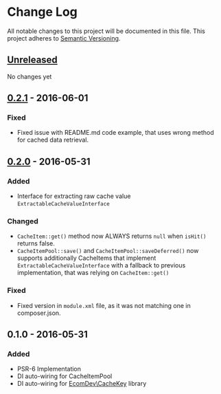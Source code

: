 # Change Log
All notable changes to this project will be documented in this file.
This project adheres to [Semantic Versioning](http://semver.org/).

## [Unreleased]
No changes yet

## [0.2.1] - 2016-06-01
### Fixed
- Fixed issue with README.md code example, that uses wrong method for cached data retrieval.

## [0.2.0] - 2016-05-31
### Added
- Interface for extracting raw cache value `ExtractableCacheValueInterface`

### Changed
- `CacheItem::get()` method now ALWAYS returns `null` when `isHit()` returns false. 
- `CacheItemPool::save()` and `CacheItemPool::saveDeferred()` now supports additionally CacheItems that implement `ExtractableCacheValueInterface` with a fallback to previous implementation, that was relying on `CacheItem::get()` 

### Fixed
- Fixed version in `module.xml` file, as it was not matching one in composer.json.

## 0.1.0 - 2016-05-31
### Added
- PSR-6 Implementation
- DI auto-wiring for CacheItemPool
- DI auto-wiring for [EcomDev\CacheKey](https://github.com/EcomDev/CacheKey) library

[Unreleased]: https://github.com/EcomDev/magento-psr6-bridge/compare/0.2.1...HEAD
[0.2.1]: https://github.com/EcomDev/magento-psr6-bridge/compare/0.2.0...0.2.1
[0.2.0]: https://github.com/EcomDev/magento-psr6-bridge/compare/0.1.0...0.2.0
